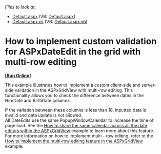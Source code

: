 <!-- default file list -->
*Files to look at*:

* [Default.aspx](./CS/WebSite/Default.aspx) (VB: [Default.aspx](./VB/WebSite/Default.aspx))
* [Default.aspx.cs](./CS/WebSite/Default.aspx.cs) (VB: [Default.aspx.vb](./VB/WebSite/Default.aspx.vb))
<!-- default file list end -->
# How to implement custom validation for ASPxDateEdit in the grid with multi-row editing
<!-- run online -->
**[[Run Online]](https://codecentral.devexpress.com/e4591/)**
<!-- run online end -->


<p>This example illustrates how to implement a custom client-side and server-side validation in the ASPxGridView with multi-row editing. This functionality allows you to check the difference between dates in the HireDate and BirthDate columns.</p><p>If the variation between these columns is less than 18, inputted data is invalid and data update is not allowed. <br />
All DateEdits use the same PopupWindowCalendar to increase the time of page load. See the <a href="https://www.devexpress.com/Support/Center/p/E1452">How to share the same calendar across all the date editors within the ASPxGridView</a> example to learn more about this feature. <br />
For more information on how to implement multi - row editing, refer to the <a href="https://www.devexpress.com/Support/Center/p/E324">How to implement the multi-row editing feature in the ASPxGridView</a> example.</p>

<br/>


